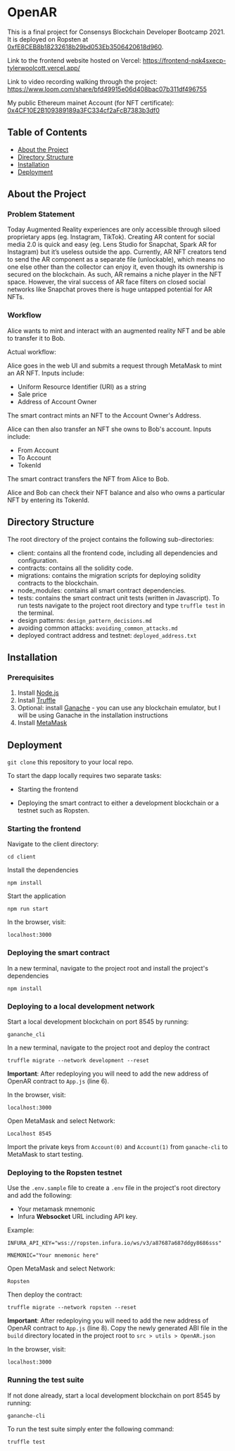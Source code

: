 # OpenAR

This is a final project for Consensys Blockchain Developer Bootcamp 2021. It is deployed on Ropsten at [0xfE8CEB8b18232618b29bd053Eb3506420618d960](https://ropsten.etherscan.io/address/0xfE8CEB8b18232618b29bd053Eb3506420618d960).

Link to the frontend website hosted on Vercel: 
https://frontend-nqk4sxecp-tylerwoolcott.vercel.app/

Link to video recording walking through the project: 
https://www.loom.com/share/bfd49915e06d408bac07b311df496755

My public Ethereum mainet Account (for NFT certificate): [0x4CF10E2B109389189a3FC334cf2aFcB7383b3df0](https://etherscan.io/address/0x4CF10E2B109389189a3FC334cf2aFcB7383b3df0)

## Table of Contents

- [About the Project](#about-the-project)
- [Directory Structure](#directory-structure)
- [Installation](#installation)
- [Deployment](#deployment)

## About the Project

### Problem Statement

Today Augmented Reality experiences are only accessible through siloed proprietary apps (eg. Instagram, TikTok). Creating AR content for social media 2.0 is quick and easy (eg. Lens Studio for Snapchat, Spark AR for Instagram) but it’s useless outside the app. Currently, AR NFT creators tend to send the AR component as a separate file (unlockable), which means no one else other than the collector can enjoy it, even though its ownership is secured on the blockchain. As such, AR remains a niche player in the NFT space. However, the viral success of AR face filters on closed social networks like Snapchat proves there is huge untapped potential for AR NFTs.


### Workflow

Alice wants to mint and interact with an augmented reality NFT and be able to transfer it to Bob. 

Actual workflow:

Alice goes in the web UI and submits a request through MetaMask to mint an AR NFT. Inputs include:

- Uniform Resource Identifier (URI) as a string
- Sale price 
- Address of Account Owner 

The smart contract mints an NFT to the Account Owner's Address.

Alice can then also transfer an NFT she owns to Bob's account. Inputs include: 

- From Account
- To Account
- TokenId

The smart contract transfers the NFT from Alice to Bob. 

Alice and Bob can check their NFT balance and also who owns a particular NFT by entering its TokenId. 

## Directory Structure

The root directory of the project contains the following sub-directories:

- client: contains all the frontend code, including all dependencies and configuration.
- contracts: contains all the solidity code. 
- migrations: contains the migration scripts for deploying solidity contracts to the blockchain.
- node_modules: contains all smart contract dependencies.
- tests: contains the smart contract unit tests (written in Javascript). To run tests navigate to the project root directory and type ``truffle test`` in the terminal.
- design patterns: `design_pattern_decisions.md` 
- avoiding common attacks: ``avoiding_common_attacks.md`` 
- deployed contract address and testnet: `deployed_address.txt` 

## Installation 

### Prerequisites

1. Install [Node.js](https://nodejs.org/en/download/)
2. Install [Truffle](https://www.trufflesuite.com/docs/truffle/getting-started/installation)
3. Optional: install [Ganache](https://www.trufflesuite.com/ganache) - you can use any blockchain emulator, but I will be using Ganache in the installation instructions
4. Install [MetaMask](https://metamask.io/)

## Deployment

``git clone`` this repository to your local repo.

To start the dapp locally requires two separate tasks:

- Starting the frontend

- Deploying the smart contract to either a development blockchain or a testnet such as Ropsten.

### Starting the frontend

Navigate to the client directory:

``cd client``

Install the dependencies

``npm install``

Start the application

``npm run start``

In the browser, visit:

``localhost:3000``

### Deploying the smart contract

In a new terminal, navigate to the project root and install the project's dependencies

``npm install``

### Deploying to a local development network

Start a local development blockchain on port 8545 by running:

``gananche_cli``

In a new terminal, navigate to the project root and deploy the contract

``truffle migrate --network development --reset`` 

**Important**: After redeploying you will need to add the new address of OpenAR contract to ``App.js`` (line 6). 

In the browser, visit:

``localhost:3000``

Open MetaMask and select Network:

``Localhost 8545`` 

Import the private keys from ``Account(0)`` and ``Account(1)`` from ``ganache-cli`` to MetaMask to start testing.

### Deploying to the Ropsten testnet
Use the ``.env.sample`` file to create a ``.env`` file in the project's root directory and add the following:

- Your metamask mnemonic
- Infura **Websocket** URL including API key.

Example:

``INFURA_API_KEY="wss://ropsten.infura.io/ws/v3/a87687a687ddgy8686sss"``

``MNEMONIC="Your mnemonic here"``

Open MetaMask and select Network:

``Ropsten`` 

Then deploy the contract:

``truffle migrate --network ropsten --reset``

**Important**: After redeploying you will need to add the new address of OpenAR contract to ``App.js`` (line 8). Copy the newly generated ABI file in the ``build`` directory located in the project root to ``src > utils > OpenAR.json``

In the browser, visit:

``localhost:3000``

### Running the test suite

If not done already, start a local development blockchain on port 8545 by running:

``gananche-cli``

To run the test suite simply enter the following command:

``truffle test``


